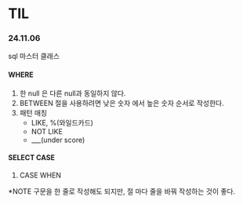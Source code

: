 # TIL

### 24.11.06

sql 마스터 클래스

#### WHERE

1. 한 null 은 다른 null과 동일하지 않다.
2. BETWEEN 절을 사용하려면 낮은 숫자 에서 높은 숫자 순서로 작성한다.
3. 패턴 매칭
   - LIKE, %(와일드카드)
   - NOT LIKE
   - \_\_\_(under score)

#### SELECT CASE

1. CASE WHEN

\*NOTE
구문을 한 줄로 작성해도 되지만, 절 마다 줄을 바꿔 작성하는 것이 좋다.
